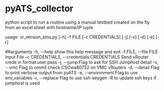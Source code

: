 # pyATS_collector

python script to run a routine using a manual testbed created on the fly from an excel sheet with hostname/IP tuple

usage: xr_version_smu.py [-h] -f FILE [-c CREDENTIALS] [-j] [-v] [-d] [-e] [-r]

##arguments
-h, --help show this help message and exit
 -f FILE, --file FILE  Input File
 -c CREDENTIALS, --credentials CREDENTIALS Send vRouter creds in format user:pass
 -j, --jump            Flag to ask for SSH Jumphost detail
 -v, --vmc             Flag to ommit check CSCwa80752 on VMC vRouters
 -d, --detail          Flag to print verbose output from pyATS
 -e, --environment     Flag to use env_variables
 -r, --replace         Flag to use ssh-keygen -R to update ssh keys if jumphost is used

